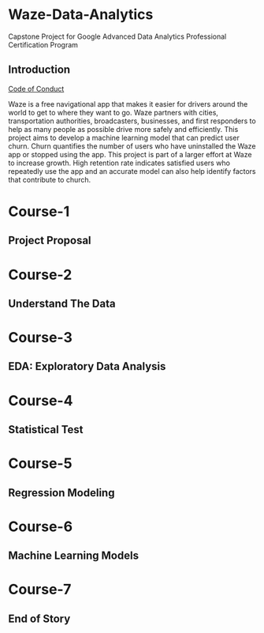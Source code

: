 # Waze-Data-Analytics
Capstone Project for Google Advanced Data Analytics Professional Certification Program

## Introduction

[Code of Conduct](./CODE_OF_CONDUCT.md)

Waze is a free navigational app that makes it easier for drivers around the world to get to where they want to go.  Waze partners with cities, transportation authorities, broadcasters, businesses, and first responders to help as many people as possible drive more safely and efficiently.  This project aims to develop a machine learning model that can predict user churn.  Churn quantifies the number of users who have uninstalled the Waze app or stopped using the app.  This project is part of a larger effort at Waze to increase growth.  High retention rate indicates satisfied users who repeatedly use the app and an accurate model can also help identify factors that contribute to church.

# Course-1

## Project Proposal

# Course-2

## Understand The Data

# Course-3

## EDA: Exploratory Data Analysis

# Course-4

## Statistical Test

# Course-5

## Regression Modeling

# Course-6

## Machine Learning Models

# Course-7

## End of Story
